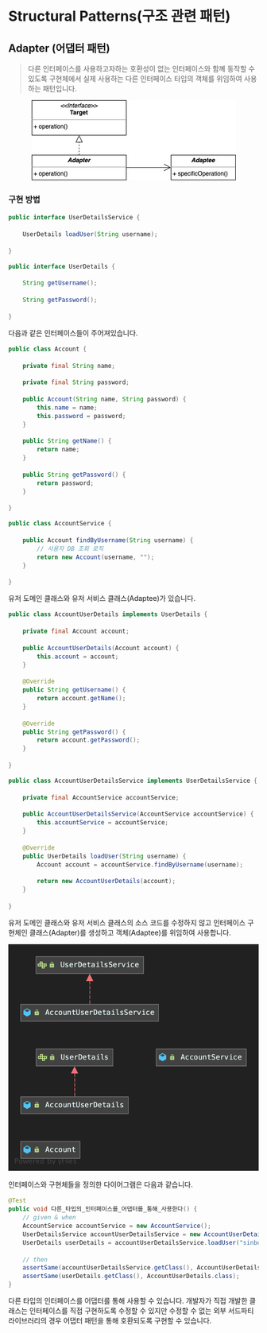 # Structural Patterns(구조 관련 패턴)

## Adapter (어댑터 패턴)
> 다른 인터페이스를 사용하고자하는 호환성이 없는 인터페이스와 함꼐 동작할 수 있도록
> 구현체에서 실제 사용하는 다른 인터페이스 타입의 객체를 위임하여 사용하는 패턴입니다.

<p align="center">
    <img src="https://github.com/sinbom/design-patterns/blob/master/resources/structural/adapter.jpg?raw=true"/>
</p>

### 구현 방법

```java
public interface UserDetailsService {

    UserDetails loadUser(String username);

}
```

```java
public interface UserDetails {

    String getUsername();

    String getPassword();

}
```

다음과 같은 인터페이스들이 주어져있습니다.

```java
public class Account {

    private final String name;

    private final String password;

    public Account(String name, String password) {
        this.name = name;
        this.password = password;
    }

    public String getName() {
        return name;
    }

    public String getPassword() {
        return password;
    }

}
```

```java
public class AccountService {

    public Account findByUsername(String username) {
        // 사용자 DB 조회 로직
        return new Account(username, "");
    }

}
```

유저 도메인 클래스와 유저 서비스 클래스(Adaptee)가 있습니다.

```java
public class AccountUserDetails implements UserDetails {

    private final Account account;

    public AccountUserDetails(Account account) {
        this.account = account;
    }

    @Override
    public String getUsername() {
        return account.getName();
    }

    @Override
    public String getPassword() {
        return account.getPassword();
    }

}
```

```java
public class AccountUserDetailsService implements UserDetailsService {

    private final AccountService accountService;

    public AccountUserDetailsService(AccountService accountService) {
        this.accountService = accountService;
    }

    @Override
    public UserDetails loadUser(String username) {
        Account account = accountService.findByUsername(username);

        return new AccountUserDetails(account);
    }

}
```

유저 도메인 클래스와 유저 서비스 클래스의 소스 코드를 수정하지 않고 인터페이스 구현체인 클래스(Adapter)를 생성하고
객체(Adaptee)를 위임하여 사용합니다.

<p align="center">
    <img src="https://github.com/sinbom/design-patterns/blob/master/resources/structural/adapter-diagram.png?raw=true"/>
</p>

인터페이스와 구현체들을 정의한 다이어그램은 다음과 같습니다.

```java
@Test
public void 다른_타입의_인터페이스를_어댑터를_통해_사용한다() {
    // given & when
    AccountService accountService = new AccountService();
    UserDetailsService accountUserDetailsService = new AccountUserDetailsService(accountService);
    UserDetails userDetails = accountUserDetailsService.loadUser("sinbom");

    // then
    assertSame(accountUserDetailsService.getClass(), AccountUserDetailsService.class);
    assertSame(userDetails.getClass(), AccountUserDetails.class);
}
```

다른 타입의 인터페이스를 어댑터를 통해 사용할 수 있습니다. 개발자가 직접 개발한 클래스는 인터페이스를 직접 구현하도록 수정할 수 있지만
수정할 수 없는 외부 서드파티 라이브러리의 경우 어댑터 패턴을 통해 호환되도록 구현할 수 있습니다.
